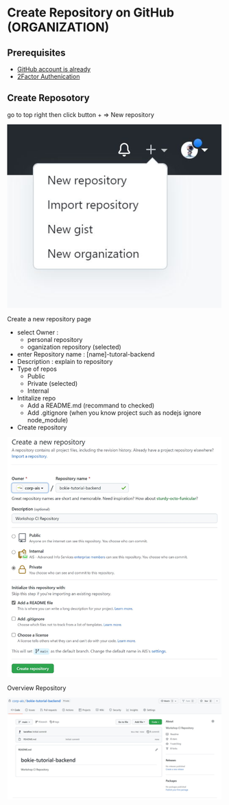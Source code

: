 # Create Repository on GitHub (ORGANIZATION)

## Prerequisites

- [GitHub account is already](./github-register.md)
- [2Factor Authenication]()

## Create Reposotory

go to top right then click button + => New repository

<img src="../images/54.JPG" alt="drawing" width="500"/>

Create a new repository page
- select Owner :
  - personal repository
  - oganization repository (selected)
- enter Repository name : [name]-tutoral-backend
- Description : explain to repository
- Type of repos
  - Public
  - Private (selected)
  - Internal
- Intitalize repo
  - Add a README.md (recommand to checked)
  - Add .gitignore (when you know project such as nodejs ignore node_module)
- Create repository
<img src="../images/56.JPG" alt="drawing" width="500"/>


Overview Repository

<img src="../images/57.JPG" alt="drawing" width="500"/>


